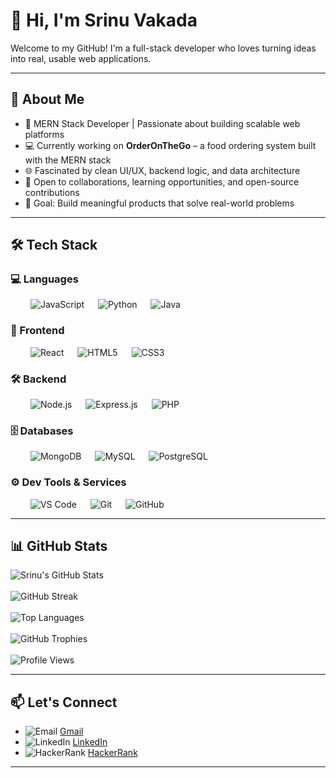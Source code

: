 # 👋 Hi, I'm Srinu Vakada

Welcome to my GitHub! I'm a full-stack developer who loves turning ideas into real, usable web applications.

---

## 🚀 About Me

- 🔧 MERN Stack Developer | Passionate about building scalable web platforms
- 💻 Currently working on **OrderOnTheGo** – a food ordering system built with the MERN stack
- 🌐 Fascinated by clean UI/UX, backend logic, and data architecture
- 🤝 Open to collaborations, learning opportunities, and open-source contributions
- 🎯 Goal: Build meaningful products that solve real-world problems

---

## 🛠️ Tech Stack

### 💻 Languages  
&emsp;&emsp; ![JavaScript](https://img.shields.io/badge/-JavaScript-000000?logo=javascript&logoColor=F7DF1E&style=flat) 
&emsp; ![Python](https://img.shields.io/badge/-Python-000000?logo=python&logoColor=3776AB&style=flat) 
&emsp; ![Java](https://img.shields.io/badge/-Java-000000?logo=openjdk&logoColor=ED8B00&style=flat)


### 🎨 Frontend
&emsp;&emsp; ![React](https://img.shields.io/badge/-React-000000?logo=react&logoColor=61DAFB&style=flat)
&emsp; ![HTML5](https://img.shields.io/badge/-HTML5-000000?logo=html5&logoColor=E34F26&style=flat)
&emsp; ![CSS3](https://img.shields.io/badge/-CSS3-000000?logo=css&logoColor=1572B6&style=flat)

### 🛠️ Backend
&emsp;&emsp; ![Node.js](https://img.shields.io/badge/-Node.js-000000?logo=node.js&logoColor=339933&style=flat)
&emsp; ![Express.js](https://img.shields.io/badge/-Express.js-000000?logo=express&logoColor=white&style=flat)
&emsp; ![PHP](https://img.shields.io/badge/-PHP-000000?logo=php&logoColor=777BB4&style=flat)

### 🗄️ Databases
&emsp;&emsp; ![MongoDB](https://img.shields.io/badge/-MongoDB-000000?logo=mongodb&logoColor=47A248&style=flat)
&emsp; ![MySQL](https://img.shields.io/badge/-MySQL-000000?logo=mysql&logoColor=4479A1&style=flat)
&emsp; ![PostgreSQL](https://img.shields.io/badge/-PostgreSQL-000000?logo=postgresql&logoColor=336791&style=flat)

### ⚙️ Dev Tools & Services
&emsp;&emsp; ![VS Code](https://img.shields.io/badge/-VS%20Code-000000?logo=htmx&logoColor=007ACC&style=flat)
&emsp; ![Git](https://img.shields.io/badge/-Git-000000?logo=git&logoColor=F05032&style=flat)
&emsp; ![GitHub](https://img.shields.io/badge/-GitHub-000000?logo=github&logoColor=white&style=flat)



---

## 📊 GitHub Stats

![Srinu's GitHub Stats](https://github-readme-stats.vercel.app/api?username=srinu0906&show_icons=true&theme=github_dark)<br/><br/>
![GitHub Streak](https://github-readme-streak-stats.herokuapp.com/?user=srinu0906&theme=github_dark)<br/><br/>
![Top Languages](https://github-readme-stats.vercel.app/api/top-langs/?username=srinu0906&layout=compact&theme=github_dark)<br/><br/>
![GitHub Trophies](https://github-profile-trophy.vercel.app/?username=srinu0906&theme=radical&no-frame=true&margin-w=5)<br/><br/>
![Profile Views](https://komarev.com/ghpvc/?username=srinu0906&label=Profile%20views&color=blueviolet&style=flat)



---

## 📫 Let's Connect

- ![Email](https://img.shields.io/badge/--000000?logo=gmail&logoColor=white&style=flat) [Gmail](mailto:srinuvakada24@email.com)
- ![LinkedIn](https://img.shields.io/badge/--000000?logo=inspire&logoColor=0A66C2&style=flat) [LinkedIn](https://www.linkedin.com/in/srinu-vakada-84b690275/)
- ![HackerRank](https://img.shields.io/badge/--000000?logo=hackerrank&logoColor=2EC866&style=flat) [HackerRank](https://www.hackerrank.com/profile/vakadasrinu24)


---



<!---
srinu0906/srinu0906 is a ✨ special ✨ repository because its `README.md` (this file) appears on your GitHub profile.
You can click the Preview link to take a look at your changes.
--->
